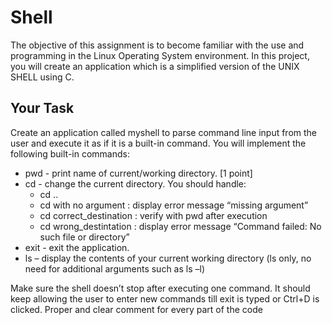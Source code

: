 # Shell
The objective of this assignment is to become familiar with the use and programming in the Linux
Operating System environment. In this project, you will create an application which is a
simplified version of the UNIX SHELL using C.

## Your Task
Create an application called myshell to parse command line input from the user and execute it
as if it is a built-in command. You will implement the following built-in commands:
- pwd - print name of current/working directory. [1 point]
- cd - change the current directory. You should handle:
  - cd ..
  - cd with no argument : display error message “missing argument”
  - cd correct_destination : verify with pwd after execution
  - cd wrong_destintation : display error message “Command failed: No such file or directory”
- exit - exit the application. 
- ls – display the contents of your current working directory (ls only, no need for additional arguments such as ls –l) 

Make sure the shell doesn’t stop after executing one command. It should keep allowing the
user to enter new commands till exit is typed or Ctrl+D is clicked.
Proper and clear comment for every part of the code
